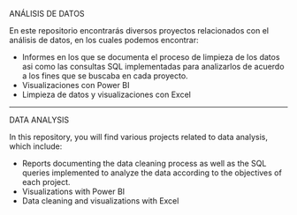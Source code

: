 ANÁLISIS DE DATOS

En este repositorio encontrarás diversos proyectos relacionados con el análisis de datos, en los cuales podemos encontrar:

- Informes en los que se documenta el proceso de limpieza de los datos asi como las consultas SQL implementadas para analizarlos de acuerdo a los fines que se buscaba en cada proyecto.
- Visualizaciones con Power BI
- Limpieza de datos y visualizaciones con Excel

---------------------------------------------------------------------------------------------------------------------------

DATA ANALYSIS

In this repository, you will find various projects related to data analysis, which include:

- Reports documenting the data cleaning process as well as the SQL queries implemented to analyze the data according to the objectives of each project.
- Visualizations with Power BI
- Data cleaning and visualizations with Excel
